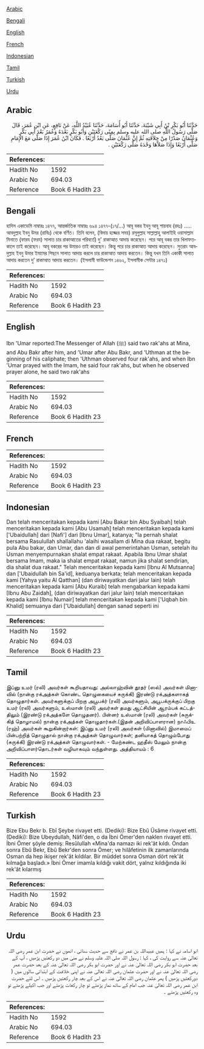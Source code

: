[Arabic](#arabic)

[Bengali](#bengali)

[English](#english)

[French](#french)

[Indonesian](#indonesian)

[Tamil](#tamil)

[Turkish](#turkish)

[Urdu](#urdu)

## Arabic


<div dir="rtl" lang="ar" style={{fontSize:'larger',backgroundColor:'#f8f9fa',padding:20}}>
حَدَّثَنَا أَبُو بَكْرِ بْنُ أَبِي شَيْبَةَ، حَدَّثَنَا أَبُو أُسَامَةَ، حَدَّثَنَا عُبَيْدُ اللَّهِ، عَنْ نَافِعٍ، عَنِ ابْنِ عُمَرَ، قَالَ صَلَّى رَسُولُ اللَّهِ صلى الله عليه وسلم بِمِنًى رَكْعَتَيْنِ وَأَبُو بَكْرٍ بَعْدَهُ وَعُمَرُ بَعْدَ أَبِي بَكْرٍ وَعُثْمَانُ صَدْرًا مِنْ خِلاَفَتِهِ ثُمَّ إِنَّ عُثْمَانَ صَلَّى بَعْدُ أَرْبَعًا ‏.‏ فَكَانَ ابْنُ عُمَرَ إِذَا صَلَّى مَعَ الإِمَامِ صَلَّى أَرْبَعًا وَإِذَا صَلاَّهَا وَحْدَهُ صَلَّى رَكْعَتَيْنِ ‏.‏
</div>
<div style={{backgroundColor:'#f8f9fa',padding:20, marginBottom: 10}}><table> <thead> <tr> <th>References:</th> <th></th> </tr> </thead> <tbody><tr><td>Hadith No</td><td>1592</td></tr><tr><td>Arabic No</td><td>694.03</td></tr><tr><td>Reference</td><td>Book 6 Hadith 23</td></tr></tbody></table></div>

## Bengali


<div dir="ltr" lang="bn" style={{fontSize:'larger',backgroundColor:'#f8f9fa',padding:20}}>
হাদিস একাডেমি নাম্বারঃ ১৪৭৭, আন্তর্জাতিক নাম্বারঃ ৬৯৪ ১৪৭৭-(১৭/...) আবূ বকর ইবনু আবূ শায়বাহ (রহঃ) ..... আবদুল্লাহ ইবনু উমর (রাযিঃ) থেকে বর্ণিত। তিনি বলেন, (বিদায় হজ্জের সময়) রসূলুল্লাহ সাল্লাল্লাহু আলাইহি ওয়াসাল্লাম মিনাতে (ফারয (ফরয) সালাত চার রাকাআতের পরিবর্তে) দু' রাকাআত আদায় করেছেন। পরে আবূ বকর তার খিলাফতকালে তাই করেছেন। আবূ বকরের পর উমারও তাই করেছেন। কিন্তু পরে চার রাকাআত আদায় করেছেন। সুতরাং আবদুল্লাহ ইবনু উমার ইমামের পিছনে সালাত আদায় করলে চার রাকাআত আদায় করতেন। কিন্তু যখন তিনি একাকী সালাত আদায় করতেন দু’ রাকাআত আদায় করতেন। (ইসলামী ফাউন্ডেশন ১৪৬২, ইসলামীক সেন্টার ১৪৭১)
</div>
<div style={{backgroundColor:'#f8f9fa',padding:20, marginBottom: 10}}><table> <thead> <tr> <th>References:</th> <th></th> </tr> </thead> <tbody><tr><td>Hadith No</td><td>1592</td></tr><tr><td>Arabic No</td><td>694.03</td></tr><tr><td>Reference</td><td>Book 6 Hadith 23</td></tr></tbody></table></div>

## English


<div dir="ltr" lang="en" style={{fontSize:'larger',backgroundColor:'#f8f9fa',padding:20}}>
Ibn 'Umar reported:The Messenger of Allah (ﷺ) said two rak'ahs at Mina, and Abu Bakr after him, and 'Umar after Abu Bakr, and 'Uthman at the beginning of his caliphate; then 'Uthman observed four rak'ahs, and when Ibn 'Umar prayed with the Imam, he said four rak'ahs, but when he observed prayer alone, he said two rak'ahs
</div>
<div style={{backgroundColor:'#f8f9fa',padding:20, marginBottom: 10}}><table> <thead> <tr> <th>References:</th> <th></th> </tr> </thead> <tbody><tr><td>Hadith No</td><td>1592</td></tr><tr><td>Arabic No</td><td>694.03</td></tr><tr><td>Reference</td><td>Book 6 Hadith 23</td></tr></tbody></table></div>

## French


<div dir="ltr" lang="fr" style={{fontSize:'larger',backgroundColor:'#f8f9fa',padding:20}}>

</div>
<div style={{backgroundColor:'#f8f9fa',padding:20, marginBottom: 10}}><table> <thead> <tr> <th>References:</th> <th></th> </tr> </thead> <tbody><tr><td>Hadith No</td><td>1592</td></tr><tr><td>Arabic No</td><td>694.03</td></tr><tr><td>Reference</td><td>Book 6 Hadith 23</td></tr></tbody></table></div>

## Indonesian


<div dir="ltr" lang="id" style={{fontSize:'larger',backgroundColor:'#f8f9fa',padding:20}}>
Dan telah menceritakan kepada kami [Abu Bakar bin Abu Syaibah] telah menceritakan kepada kami [Abu Usamah] telah menceritakan kepada kami ['Ubaidullah] dari [Nafi'] dari [Ibnu Umar], katanya; "Ia pernah shalat bersama Rasulullah shallallahu 'alaihi wasallam di Mina dua rakaat, begitu pula Abu bakar, dan Umar, dan dan di awal pemerintahan Usman, setelah itu Usman menyempurnakan shalat empat rakaat. Apabila Ibnu Umar shalat bersama Imam, maka ia shalat empat rakaat, namun jika shalat sendirian, dia shalat dua rakaat." Telah menceritakan kepada kami [Ibnu Al Mutsanna] dan ['Ubaidullah bin Sa'id], keduanya berkata; telah menceritakan kepada kami [Yahya yaitu Al Qatthan] (dan diriwayatkan dari jalur lain) telah menceritakan kepada kami [Abu Kuraib] telah mengabarkan kepada kami [Ibnu Abu Zaidah], (dan diriwayatkan dari jalur lain) telah menceritakan kepada kami [Ibnu Numair] telah menceritakan kepada kami ['Uqbah bin Khalid] semuanya dari ['Ubaidullah] dengan sanad seperti ini
</div>
<div style={{backgroundColor:'#f8f9fa',padding:20, marginBottom: 10}}><table> <thead> <tr> <th>References:</th> <th></th> </tr> </thead> <tbody><tr><td>Hadith No</td><td>1592</td></tr><tr><td>Arabic No</td><td>694.03</td></tr><tr><td>Reference</td><td>Book 6 Hadith 23</td></tr></tbody></table></div>

## Tamil


<div dir="ltr" lang="ta" style={{fontSize:'larger',backgroundColor:'#f8f9fa',padding:20}}>
இப்னு உமர் (ரலி) அவர்கள் கூறியதாவது: அல்லாஹ்வின் தூதர் (ஸல்) அவர்கள் மினாவில் (நான்கு ரக்அத்கள் கொண்ட தொழுகையைச் சுருக்கி) இரண்டு ரக்அத்களாகத் தொழுதார்கள். அவர்களுக்குப் பிறகு அபூபக்ர் (ரலி) அவர்களும், அபூபக்ருக்குப் பிறகு உமர் (ரலி) அவர்களும், உஸ்மான் (ரலி) அவர்கள் தமது ஆட்சியின் ஆரம்பக் கட்டத்திலும் (இரண்டு ரக்அத்களே தொழுதனர்). பின்னர் உஸ்மான் (ரலி) அவர்கள் (சுருக்கித் தொழாமல்) நான்கு ரக்அத்கள் தொழுதார்கள்.(இதன் அறிவிப்பாளரான) நாஃபிஉ (ரஹ்) அவர்கள் கூறுகின்றார்கள்: இப்னு உமர் (ரலி) அவர்கள் (மினாவில்) இமாமைப் பின்பற்றித் தொழுதால் நான்கு ரக்அத்கள் தொழுவார்கள்; தனியாகத் தொழும்போது (சுருக்கி) இரண்டு ரக்அத்கள் தொழுவார்கள். - மேற்கண்ட ஹதீஸ் மேலும் நான்கு அறிவிப்பாளர்தொடர்கள் வழியாகவும் வந்துள்ளது. அத்தியாயம் : 6
</div>
<div style={{backgroundColor:'#f8f9fa',padding:20, marginBottom: 10}}><table> <thead> <tr> <th>References:</th> <th></th> </tr> </thead> <tbody><tr><td>Hadith No</td><td>1592</td></tr><tr><td>Arabic No</td><td>694.03</td></tr><tr><td>Reference</td><td>Book 6 Hadith 23</td></tr></tbody></table></div>

## Turkish


<div dir="ltr" lang="tr" style={{fontSize:'larger',backgroundColor:'#f8f9fa',padding:20}}>
Bize Ebu Bekr b. Ebî Şeybe rivayet etti. (Dediki): Bize Ebû Üsâme rivayet etti. (Dediki): Bize Ubeydullah, Nâfi'den, o da İbni Ömer'den naklen rivayet etti. İbni Ömer şöyle demiş: Resûlullah «Mina'da namazı iki rek'ât kıldı. Ondan sonra Ebû Bekr, Ebû Bekr'den sonra Ömer; ve hilâfetinin ilk zamanlarında Osman da hep ikişer rek'ât kıldılar. Bir müddet sonra Osman dört rek'ât kılmağa başladı.» İbni Ömer imamla kıldığı vakit dört, yalnız kıldığında iki rek'ât kılarmış
</div>
<div style={{backgroundColor:'#f8f9fa',padding:20, marginBottom: 10}}><table> <thead> <tr> <th>References:</th> <th></th> </tr> </thead> <tbody><tr><td>Hadith No</td><td>1592</td></tr><tr><td>Arabic No</td><td>694.03</td></tr><tr><td>Reference</td><td>Book 6 Hadith 23</td></tr></tbody></table></div>

## Urdu


<div dir="rtl" lang="ur" style={{fontSize:'larger',backgroundColor:'#f8f9fa',padding:20}}>
ابو اسامہ نے کہا : ہمیں عبیداللہ بن عمر نے نافع سے حدیث سنائی ، انھوں نے حضرت ابن عمر رضی اللہ تعالیٰ عنہ سے روایت کی ، کہا : رسول اللہ صلی اللہ علیہ وسلم نے منیٰ میں دو رکعتیں پڑھیں ، آپ کے بعد حضرت ابو بکر رضی اللہ تعالیٰ عنہ نے اور حضرت ابو بکر رضی اللہ تعالیٰ عنہ کے بعد حضرت عمر رضی اللہ تعالیٰ عنہ نے اور حضرت عثمان رضی اللہ تعالیٰ عنہ نے اپنی خلافت کے ابتدائی سالوں میں ( دورکعتیں پڑھیں ) پھر عثمان رضی اللہ تعالیٰ عنہ نے اس کے بعد چار رکعتیں پڑھیں ۔ اس لئے حضرت ابن عمر رضی اللہ تعالیٰ عنہ جب امام کے ساتھ نماز پڑھتے تو چار رکعات پڑھتے اور جب اکیلے پڑھتے تو وہ رکعتیں پڑھتے ۔
</div>
<div style={{backgroundColor:'#f8f9fa',padding:20, marginBottom: 10}}><table> <thead> <tr> <th>References:</th> <th></th> </tr> </thead> <tbody><tr><td>Hadith No</td><td>1592</td></tr><tr><td>Arabic No</td><td>694.03</td></tr><tr><td>Reference</td><td>Book 6 Hadith 23</td></tr></tbody></table></div>